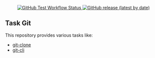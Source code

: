 <p align="center">
	<a alt="Test Workflow" href="https://github.com/openshift-pipelines/task-git/actions/workflows/test.yaml">
		<img alt="GitHub Test Workflow Status" src="https://img.shields.io/github/actions/workflow/status/openshift-pipelines/task-git/test.yaml?label=test">
	</a>
	<a alt="Latest Release" href="https://github.com/openshift-pipelines/task-git/releases/latest">
		<img alt="GitHub release (latest by date)" src="https://img.shields.io/github/v/release/openshift-pipelines/task-git">
	</a>
</p>

## Task Git

This repository provides various tasks like:

- [git-clone](docs/task-git-clone.md)
- [git-cli](docs/task-git-cli.md)
